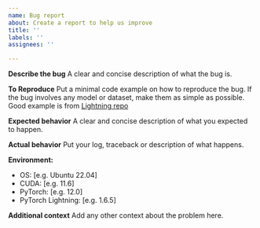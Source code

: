 ```yaml
---
name: Bug report
about: Create a report to help us improve
title: ''
labels: ''
assignees: ''

---
```


**Describe the bug**
A clear and concise description of what the bug is.

**To Reproduce**
Put a minimal code example on how to reproduce the bug. If the bug involves any model or dataset, make them as simple as possible. Good example is from [Lightning repo](https://github.com/Lightning-AI/lightning/blob/master/examples/pl_bug_report/bug_report_model.py)

**Expected behavior**
A clear and concise description of what you expected to happen.

**Actual behavior**
Put your log, traceback or description of what happens.

**Environment:**
- OS: [e.g. Ubuntu 22.04]
- CUDA: [e.g. 11.6]
- PyTorch: [e.g. 12.0]
- PyTorch Lightning: [e.g. 1.6.5]

**Additional context**
Add any other context about the problem here.
